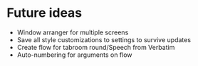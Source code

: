 # Future ideas
* Window arranger for multiple screens
* Save all style customizations to settings to survive updates
* Create flow for tabroom round/Speech from Verbatim
* Auto-numbering for arguments on flow
